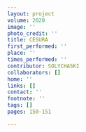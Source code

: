 ```yaml
---
layout: project
volume: 2020
image: ''
photo_credit: ''
title: CESURA
first_performed: ''
place: ''
times_performed: ''
contributor: SOLYCHASKI
collaborators: []
home: ''
links: []
contact: ''
footnote: ''
tags: []
pages: 150-151

---
```




